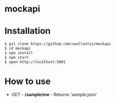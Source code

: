 mockapi
=======

# Installation

```sh
$ git clone https://github.com/swallentin/mockapi
$ cd mockapi
$ npm install
$ npm start
$ open http://localhost:5001
```

# How to use

* GET - __/sample/me__ - Returns 'sample.json'